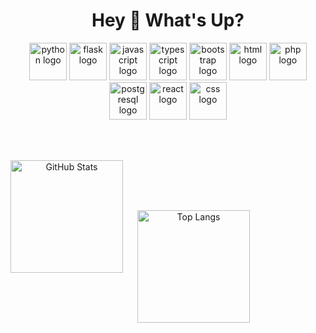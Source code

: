 <h1 align="center">Hey 👋 What's Up?</h1>

<div align="center">
  <img src="https://skillicons.dev/icons?i=py" height="60" alt="python logo" />
  <img src="https://skillicons.dev/icons?i=flask" height="60" alt="flask logo" />
  <img src="https://skillicons.dev/icons?i=js" height="60" alt="javascript logo" />
  <img src="https://skillicons.dev/icons?i=ts" height="60" alt="typescript logo" />
  <img src="https://skillicons.dev/icons?i=bootstrap" height="60" alt="bootstrap logo" />
  <img src="https://skillicons.dev/icons?i=html" height="60" alt="html logo" />
  <img src="https://skillicons.dev/icons?i=php" height="60" alt="php logo" />
  <img src="https://skillicons.dev/icons?i=postgres" height="60" alt="postgresql logo" />
  <img src="https://skillicons.dev/icons?i=react" height="60" alt="react logo" />
  <img src="https://skillicons.dev/icons?i=css" height="60" alt="css logo" />
</div>

<br><br> <!-- Espaço entre seções -->

<p align="center">
  <img 
    align="left" 
    alt="GitHub Stats" 
    height="180" 
    style="padding-right: 20px;" 
    src="https://github-readme-stats.vercel.app/api?username=Gabrielchr1&show_icons=true&theme=tokyonight&include_all_commits=true&locale=pt-br" 
  />
  <img 
    align="left" 
    alt="Top Langs" 
    height="180" 
    style="margin-top: 80px;" 
    src="https://github-readme-stats.vercel.app/api/top-langs/?username=Gabrielchr1&theme=tokyonight&layout=compact&custom_title=Tecnologias&langs_count=9" 
  />
</p>

